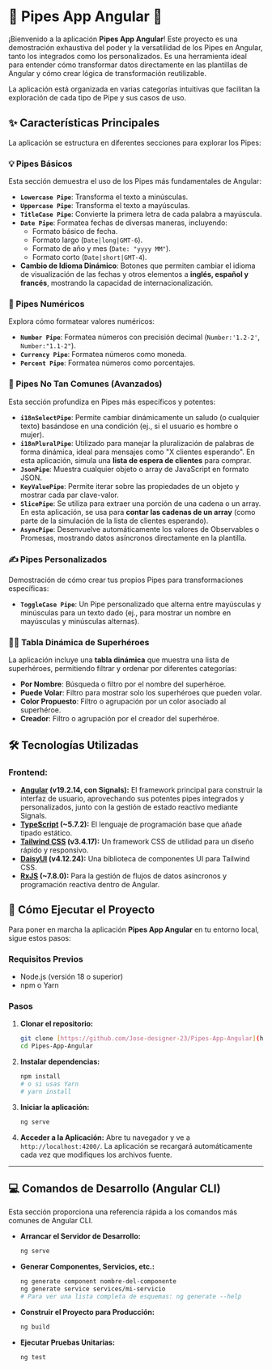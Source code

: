 # 🧪 Pipes App Angular 🚀

¡Bienvenido a la aplicación **Pipes App Angular**! Este proyecto es una demostración exhaustiva del poder y la versatilidad de los Pipes en Angular, tanto los integrados como los personalizados. Es una herramienta ideal para entender cómo transformar datos directamente en las plantillas de Angular y cómo crear lógica de transformación reutilizable.

La aplicación está organizada en varias categorías intuitivas que facilitan la exploración de cada tipo de Pipe y sus casos de uso.

## ✨ Características Principales

La aplicación se estructura en diferentes secciones para explorar los Pipes:

### 💡 Pipes Básicos

Esta sección demuestra el uso de los Pipes más fundamentales de Angular:

* **`Lowercase Pipe`**: Transforma el texto a minúsculas.
* **`Uppercase Pipe`**: Transforma el texto a mayúsculas.
* **`TitleCase Pipe`**: Convierte la primera letra de cada palabra a mayúscula.
* **`Date Pipe`**: Formatea fechas de diversas maneras, incluyendo:
    * Formato básico de fecha.
    * Formato largo (`Date|long|GMT-6`).
    * Formato de año y mes (`Date: "yyyy MM"`).
    * Formato corto (`Date|short|GMT-4`).
* **Cambio de Idioma Dinámico**: Botones que permiten cambiar el idioma de visualización de las fechas y otros elementos a **inglés, español y francés**, mostrando la capacidad de internacionalización.

### 🔢 Pipes Numéricos

Explora cómo formatear valores numéricos:

* **`Number Pipe`**: Formatea números con precisión decimal (`Number:'1.2-2'`, `Number:"1.1-2"`).
* **`Currency Pipe`**: Formatea números como moneda.
* **`Percent Pipe`**: Formatea números como porcentajes.

### 🧩 Pipes No Tan Comunes (Avanzados)

Esta sección profundiza en Pipes más específicos y potentes:

* **`i18nSelectPipe`**: Permite cambiar dinámicamente un saludo (o cualquier texto) basándose en una condición (ej., si el usuario es hombre o mujer).
* **`i18nPluralPipe`**: Utilizado para manejar la pluralización de palabras de forma dinámica, ideal para mensajes como "X clientes esperando". En esta aplicación, simula una **lista de espera de clientes** para comprar.
* **`JsonPipe`**: Muestra cualquier objeto o array de JavaScript en formato JSON.
* **`KeyValuePipe`**: Permite iterar sobre las propiedades de un objeto y mostrar cada par clave-valor.
* **`SlicePipe`**: Se utiliza para extraer una porción de una cadena o un array. En esta aplicación, se usa para **contar las cadenas de un array** (como parte de la simulación de la lista de clientes esperando).
* **`AsyncPipe`**: Desenvuelve automáticamente los valores de Observables o Promesas, mostrando datos asíncronos directamente en la plantilla.

### ✍️ Pipes Personalizados

Demostración de cómo crear tus propios Pipes para transformaciones específicas:

* **`ToggleCase Pipe`**: Un Pipe personalizado que alterna entre mayúsculas y minúsculas para un texto dado (ej., para mostrar un nombre en mayúsculas y minúsculas alternas).

### 🦸‍♂️ Tabla Dinámica de Superhéroes

La aplicación incluye una **tabla dinámica** que muestra una lista de superhéroes, permitiendo filtrar y ordenar por diferentes categorías:

* **Por Nombre**: Búsqueda o filtro por el nombre del superhéroe.
* **Puede Volar**: Filtro para mostrar solo los superhéroes que pueden volar.
* **Color Propuesto**: Filtro o agrupación por un color asociado al superhéroe.
* **Creador**: Filtro o agrupación por el creador del superhéroe.

## 🛠️ Tecnologías Utilizadas

### Frontend:

* **[Angular](https://angular.io/) (v19.2.14, con Signals):** El framework principal para construir la interfaz de usuario, aprovechando sus potentes pipes integrados y personalizados, junto con la gestión de estado reactivo mediante Signals.
* **[TypeScript](https://www.typescriptlang.org/) (~5.7.2):** El lenguaje de programación base que añade tipado estático.
* **[Tailwind CSS](https://tailwindcss.com/) (v3.4.17):** Un framework CSS de utilidad para un diseño rápido y responsivo.
* **[DaisyUI](https://daisyui.com/) (v4.12.24):** Una biblioteca de componentes UI para Tailwind CSS.
* **[RxJS](https://rxjs.dev/) (~7.8.0):** Para la gestión de flujos de datos asíncronos y programación reactiva dentro de Angular.

## 🚀 Cómo Ejecutar el Proyecto

Para poner en marcha la aplicación **Pipes App Angular** en tu entorno local, sigue estos pasos:

### Requisitos Previos

* Node.js (versión 18 o superior)
* npm o Yarn

### Pasos

1.  **Clonar el repositorio:**
    ```bash
    git clone [https://github.com/Jose-designer-23/Pipes-App-Angular](https://github.com/Jose-designer-23/Pipes-App-Angular)
    cd Pipes-App-Angular
    ```

2.  **Instalar dependencias:**
    ```bash
    npm install
    # o si usas Yarn
    # yarn install
    ```

3.  **Iniciar la aplicación:**
    ```bash
    ng serve
    ```

4.  **Acceder a la Aplicación:**
    Abre tu navegador y ve a `http://localhost:4200/`. La aplicación se recargará automáticamente cada vez que modifiques los archivos fuente.

---

## 💻 Comandos de Desarrollo (Angular CLI)

Esta sección proporciona una referencia rápida a los comandos más comunes de Angular CLI.

* **Arrancar el Servidor de Desarrollo:**
    ```bash
    ng serve
    ```
* **Generar Componentes, Servicios, etc.:**
    ```bash
    ng generate component nombre-del-componente
    ng generate service services/mi-servicio
    # Para ver una lista completa de esquemas: ng generate --help
    ```
* **Construir el Proyecto para Producción:**
    ```bash
    ng build
    ```
* **Ejecutar Pruebas Unitarias:**
    ```bash
    ng test
    ```
